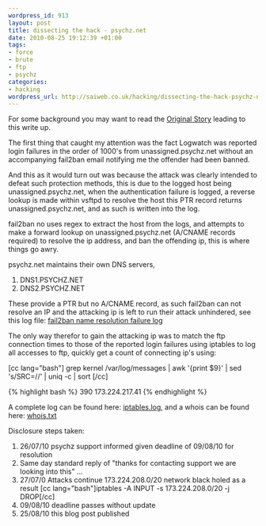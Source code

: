 ```yaml
--- 
wordpress_id: 913
layout: post
title: dissecting the hack - psychz.net
date: 2010-08-25 19:12:39 +01:00
tags: 
- force
- brute
- ftp
- psychz
categories: 
- hacking
wordpress_url: http://saiweb.co.uk/hacking/dissecting-the-hack-psychz-net
---
```

For some background you may want to read the <a href="http://www.saiweb.co.uk/hacking/when-fail2ban-fails-to-ban-dissecting-the-hack">Original Story</a> leading to this write up.

The first thing that caught my attention was the fact Logwatch was reported login failures in the order of 1000's from unassigned.psychz.net without an accompanying fail2ban email notifying me the offender had been banned.

And this as it would turn out was because the attack was clearly intended to defeat such protection methods, this is due to the logged host being unassigned.psychz.net, when the authentication failure is logged, a reverse lookup is made within vsftpd to resolve the host this PTR record returns unassigned.psychz.net, and as such is written into the log.

fail2ban no uses regex to extract the host from the logs, and attempts to make a forward lookup on unassigned.psychz.net (A/CNAME records required) to resolve the ip address, and ban the offending ip, this is where things go awry.

psychz.net maintains their own DNS servers,
<ol>
	<li>DNS1.PSYCHZ.NET</li>
	<li>DNS2.PSYCHZ.NET</li>
</ol>
These provide a PTR but no A/CNAME record, as such fail2ban can not resolve an IP and the attacking ip is left to run their attack unhindered, see this log file: <a href="http://www.saiweb.co.uk/psychz-260710/fail2ban-grep.log">fail2ban name resolution failure log</a>

The only way therefor to gain the attacking ip was to match the ftp connection times to those of the reported login failures using iptables to log all accesses to ftp, quickly get a count of connecting ip's using:

[cc lang="bash"]
grep kernel /var/log/messages | awk '{print $9}' | sed 's/SRC=//' | uniq -c | sort
[/cc]

{% highlight bash %}
390 173.224.217.41
{% endhighlight %}

A complete log can be found here: <a href="http://www.saiweb.co.uk/psychz-260710/iptables.log">iptables.log</a>, and a whois can be found here: <a href="http://cdn.saiweb.co.uk/uploads/2010/08/whois.txt">whois.txt</a>

Disclosure steps taken:
<ol>
	<li>26/07/10 psychz support informed given deadline of 09/08/10 for resolution</li>
	<li>Same day standard reply of "thanks for contacting support we are looking into this" ...</li>
	<li>27/07/0 Attacks continue 173.224.208.0/20 network black holed as a result
[cc lang="bash"]iptables -A INPUT -s 173.224.208.0/20 -j DROP[/cc]
</li>
	<li>09/08/10 deadline passes without update</li>
	<li>25/08/10 this blog post published</li>
</ol>
